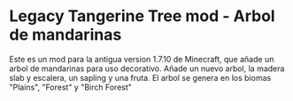 # Legacy Tangerine Tree mod - Arbol de mandarinas
Este es un mod para la antigua version 1.7.10 de Minecraft, que añade un arbol de mandarinas para uso decorativo.
Añade un nuevo arbol, la madera slab y escalera, un sapling y una fruta.
El arbol se genera en los biomas "Plains", "Forest" y "Birch Forest"
